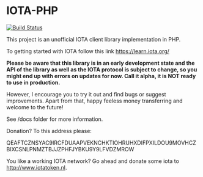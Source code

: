 # IOTA-PHP

[![Build Status](https://travis-ci.org/Techworker/iota-php.svg?branch=master)](https://travis-ci.org/Techworker/iota-php)

This project is an unofficial IOTA client library implementation in PHP.

To getting started with IOTA follow this link https://learn.iota.org/

**Please be aware that this library is in an early development state and the API 
of the library as well as the IOTA protocol is subject to change, so you might 
end up with errors on updates for now. Call it alpha, it is NOT ready to use in 
production.**

However, I encourage you to try it out and find bugs or suggest improvements. 
Apart from that, happy feeless money transferring and welcome to the future!

See /docs folder for more information.

Donation? To this address please:

QEAFTCZNSYAC9IRCFDUAAPVEKNCHKTIOHRUHXDIFPXILDOU9MOVHCZBIXCSNLPNMZTBJJZPHFJYBKU9Y9LFVDZMROW

You like a working IOTA network? Go ahead and donate some iota to http://www.iotatoken.nl.
